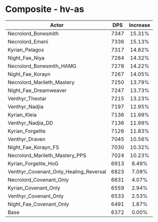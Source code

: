 # Composite - hv-as
| Actor | DPS | Increase |
|---|:---:|:---:|
|Necrolord_Bonesmith|7347|15.31%|
|Necrolord_Emeni|7336|15.13%|
|Kyrian_Pelagos|7317|14.82%|
|Night_Fae_Niya|7284|14.32%|
|Necrolord_Bonesmith_HAMG|7278|14.22%|
|Night_Fae_Korayn|7267|14.05%|
|Necrolord_Marileth_Mastery|7250|13.79%|
|Night_Fae_Dreamweaver|7247|13.73%|
|Venthyr_Theotar|7215|13.23%|
|Venthyr_Nadjia|7197|12.95%|
|Kyrian_Kleia|7136|11.99%|
|Venthyr_Nadjia_DD|7136|11.99%|
|Kyrian_Forgelite|7126|11.83%|
|Venthyr_Draven|7045|10.56%|
|Night_Fae_Korayn_FS|7030|10.32%|
|Necrolord_Marileth_Mastery_PPS|7024|10.23%|
|Kyrian_Forgelite_HoG|6913|8.49%|
|Venthyr_Covenant_Only_Healing_Reversal|6823|7.08%|
|Necrolord_Covenant_Only|6631|4.07%|
|Kyrian_Covenant_Only|6559|2.94%|
|Venthyr_Covenant_Only|6533|2.53%|
|Night_Fae_Covenant_Only|6491|1.87%|
|Base|6372|0.00%|
